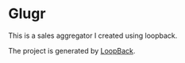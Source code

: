 # Glugr

This is a sales aggregator I created using loopback.

The project is generated by [LoopBack](http://loopback.io).
